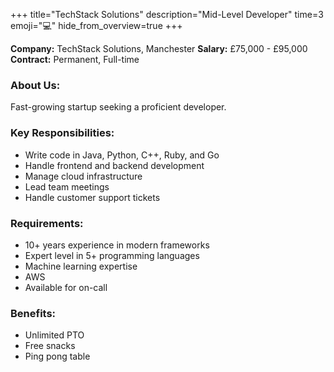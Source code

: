 +++
title="TechStack Solutions"
description="Mid-Level Developer"
time=3
emoji="💻"
hide_from_overview=true
+++

**Company:** TechStack Solutions, Manchester
**Salary:** £75,000 - £95,000
**Contract:** Permanent, Full-time

### About Us:

Fast-growing startup seeking a proficient developer.

### Key Responsibilities:

- Write code in Java, Python, C++, Ruby, and Go
- Handle frontend and backend development
- Manage cloud infrastructure
- Lead team meetings
- Handle customer support tickets

### Requirements:

- 10+ years experience in modern frameworks
- Expert level in 5+ programming languages
- Machine learning expertise
- AWS
- Available for on-call

### Benefits:

- Unlimited PTO
- Free snacks
- Ping pong table
